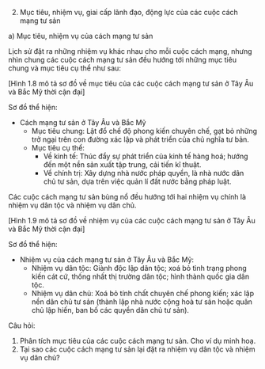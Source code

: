 2. Mục tiêu, nhiệm vụ, giai cấp lãnh đạo, động lực của các cuộc cách mạng tư sản

a) Mục tiêu, nhiệm vụ của cách mạng tư sản

Lịch sử đặt ra những nhiệm vụ khác nhau cho mỗi cuộc cách mạng, nhưng nhìn chung các cuộc cách mạng tư sản đều hướng tới những mục tiêu chung và mục tiêu cụ thể như sau:

[Hình 1.8 mô tả sơ đồ về mục tiêu của các cuộc cách mạng tư sản ở Tây Âu và Bắc Mỹ thời cận đại]

Sơ đồ thể hiện:
- Cách mạng tư sản ở Tây Âu và Bắc Mỹ
  - Mục tiêu chung: Lật đổ chế độ phong kiến chuyên chế, gạt bỏ những trở ngại trên con đường xác lập và phát triển của chủ nghĩa tư bản.
  - Mục tiêu cụ thể:
    - Về kinh tế: Thúc đẩy sự phát triển của kinh tế hàng hoá; hướng đến một nền sản xuất tập trung, cải tiến kĩ thuật.
    - Về chính trị: Xây dựng nhà nước pháp quyền, là nhà nước dân chủ tư sản, dựa trên việc quản lí đất nước bằng pháp luật.

Các cuộc cách mạng tư sản bùng nổ đều hướng tới hai nhiệm vụ chính là nhiệm vụ dân tộc và nhiệm vụ dân chủ.

[Hình 1.9 mô tả sơ đồ về nhiệm vụ của các cuộc cách mạng tư sản ở Tây Âu và Bắc Mỹ thời cận đại]

Sơ đồ thể hiện:
- Nhiệm vụ của cách mạng tư sản ở Tây Âu và Bắc Mỹ:
  - Nhiệm vụ dân tộc: Giành độc lập dân tộc; xoá bỏ tình trạng phong kiến cát cứ, thống nhất thị trường dân tộc; hình thành quốc gia dân tộc.
  - Nhiệm vụ dân chủ: Xoá bỏ tính chất chuyên chế phong kiến; xác lập nền dân chủ tư sản (thành lập nhà nước cộng hoà tư sản hoặc quân chủ lập hiến, ban bố các quyền dân chủ tư sản).

Câu hỏi:
1. Phân tích mục tiêu của các cuộc cách mạng tư sản. Cho ví dụ minh hoạ.
2. Tại sao các cuộc cách mạng tư sản lại đặt ra nhiệm vụ dân tộc và nhiệm vụ dân chủ?